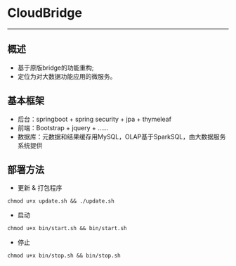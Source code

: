 # CloudBridge
---

## 概述

- 基于原版bridge的功能重构;
- 定位为对大数据功能应用的微服务。

## 基本框架

- 后台：springboot + spring security + jpa + thymeleaf
- 前端：Bootstrap + jquery + ......
- 数据库：元数据和结果缓存用MySQL，OLAP基于SparkSQL，由大数据服务系统提供

## 部署方法

- 更新 & 打包程序
```shell
chmod u+x update.sh && ./update.sh
```

- 启动
```shell
chmod u+x bin/start.sh && bin/start.sh
```

- 停止
```shell
chmod u+x bin/stop.sh && bin/stop.sh
```